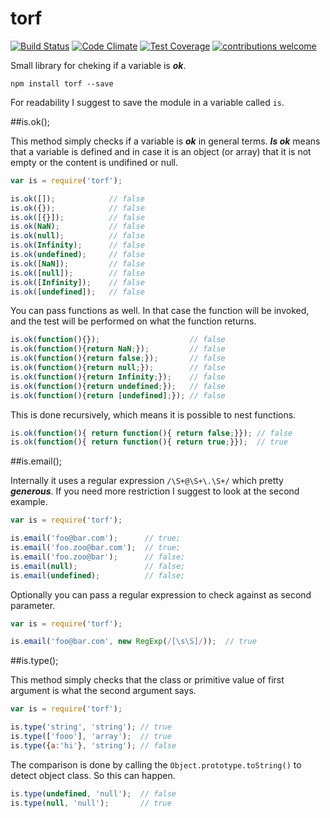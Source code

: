 # torf

[![Build Status](https://travis-ci.org/besarthoxhaj/torf.svg?branch=master)](https://travis-ci.org/besarthoxhaj/torf) 
[![Code Climate](https://codeclimate.com/github/besarthoxhaj/torf/badges/gpa.svg)](https://codeclimate.com/github/besarthoxhaj/torf) 
[![Test Coverage](https://codeclimate.com/github/besarthoxhaj/torf/badges/coverage.svg)](https://codeclimate.com/github/besarthoxhaj/torf) 
[![contributions welcome](https://img.shields.io/badge/contributions-welcome-brightgreen.svg?style=flat)](https://github.com/besarthoxhaj/torf/issues)


Small library for cheking if a variable is ***ok***.

	npm install torf --save

For readability I suggest to save the module in a variable called `is`.

##is.ok();

This method simply checks if a variable is ***ok*** in general terms. ***Is ok*** means that a variable is defined and in case it is an object (or array) that it is not empty or the content is undifined or null. 

```js
var is = require('torf');

is.ok([]);            // false
is.ok({});            // false
is.ok([{}]);          // false
is.ok(NaN);           // false
is.ok(null);          // false
is.ok(Infinity);      // false
is.ok(undefined);     // false
is.ok([NaN]);         // false
is.ok([null]);        // false
is.ok([Infinity]);    // false
is.ok([undefined]);   // false
```

You can pass functions as well. In that case the function will be invoked, and the test will be performed on what the function returns.

```js
is.ok(function(){});                    // false
is.ok(function(){return NaN;});         // false
is.ok(function(){return false;});       // false
is.ok(function(){return null;});        // false
is.ok(function(){return Infinity;});    // false
is.ok(function(){return undefined;});   // false
is.ok(function(){return [undefined];}); // false
```

This is done recursively, which means it is possible to nest functions. 

```js
is.ok(function(){ return function(){ return false;}}); // false
is.ok(function(){ return function(){ return true;}});  // true
```

##is.email();

Internally it uses a regular expression `/\S+@\S+\.\S+/` which pretty ***generous***. If you need more restriction I suggest to look at the second example.

```js
var is = require('torf');

is.email('foo@bar.com');      // true;
is.email('foo.zoo@bar.com');  // true;
is.email('foo.zoo@bar');      // false;
is.email(null);               // false;
is.email(undefined);          // false;

```

Optionally you can pass a regular expression to check against as second parameter.

```js
var is = require('torf');

is.email('foo@bar.com', new RegExp(/[\s\S]/));  // true

```

##is.type();

This method simply checks that the class or primitive value of first argument is what the second argument says.

```js
var is = require('torf');

is.type('string', 'string'); // true
is.type(['fooo'], 'array');  // true
is.type({a:'hi'}, 'string'); // false
```

The comparison is done by calling the `Object.prototype.toString()` to detect object class. So this can happen.

```js
is.type(undefined, 'null');  // false
is.type(null, 'null');       // true
```